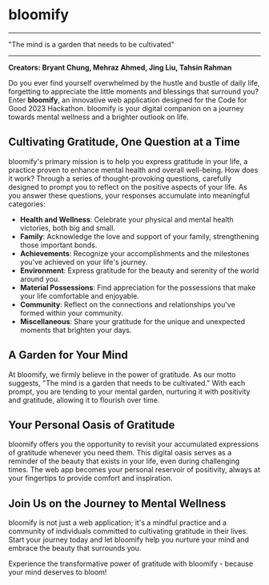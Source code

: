 # bloomify
<hr/>
"The mind is a garden that needs to be cultivated"
<hr/>


**Creators: Bryant Chung, Mehraz Ahmed, Jing Liu, Tahsin Rahman**

Do you ever find yourself overwhelmed by the hustle and bustle of daily life, forgetting to appreciate the little moments and blessings that surround you? Enter **bloomify**, an innovative web application designed for the Code for Good 2023 Hackathon. bloomify is your digital companion on a journey towards mental wellness and a brighter outlook on life.

## Cultivating Gratitude, One Question at a Time

bloomify's primary mission is to help you express gratitude in your life, a practice proven to enhance mental health and overall well-being. How does it work? Through a series of thought-provoking questions, carefully designed to prompt you to reflect on the positive aspects of your life. As you answer these questions, your responses accumulate into meaningful categories:

- **Health and Wellness**: Celebrate your physical and mental health victories, both big and small.
- **Family**: Acknowledge the love and support of your family, strengthening those important bonds.
- **Achievements**: Recognize your accomplishments and the milestones you've achieved on your life's journey.
- **Environment**: Express gratitude for the beauty and serenity of the world around you.
- **Material Possessions**: Find appreciation for the possessions that make your life comfortable and enjoyable.
- **Community**: Reflect on the connections and relationships you've formed within your community.
- **Miscellaneous**: Share your gratitude for the unique and unexpected moments that brighten your days.

## A Garden for Your Mind

At bloomify, we firmly believe in the power of gratitude. As our motto suggests, "The mind is a garden that needs to be cultivated." With each prompt, you are tending to your mental garden, nurturing it with positivity and gratitude, allowing it to flourish over time.

## Your Personal Oasis of Gratitude

bloomify offers you the opportunity to revisit your accumulated expressions of gratitude whenever you need them. This digital oasis serves as a reminder of the beauty that exists in your life, even during challenging times. The web app becomes your personal reservoir of positivity, always at your fingertips to provide comfort and inspiration.

## Join Us on the Journey to Mental Wellness

bloomify is not just a web application; it's a mindful practice and a community of individuals committed to cultivating gratitude in their lives. Start your journey today and let bloomify help you nurture your mind and embrace the beauty that surrounds you.

Experience the transformative power of gratitude with bloomify - because your mind deserves to bloom!
